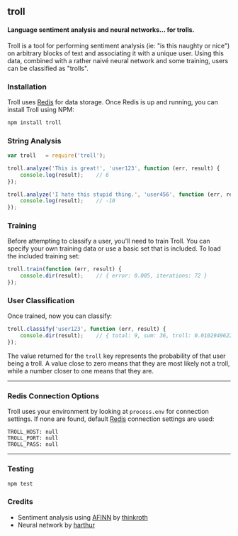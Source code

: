 ## troll
#### Language sentiment analysis and neural networks... for trolls.

Troll is a tool for performing sentiment analysis (ie: "is this naughty or nice") on arbitrary blocks of text and associating it with a unique user. Using this data, combined with a rather naivé neural network and some training, users can be classified as "trolls".

### Installation
Troll uses [Redis](http://redis.io/) for data storage. Once Redis is up and running, you can install Troll using NPM:
```bash
npm install troll
```

### String Analysis
```javascript
var troll   = require('troll');

troll.analyze('This is great!', 'user123', function (err, result) {
    console.log(result);    // 6
});

troll.analyze('I hate this stupid thing.', 'user456', function (err, result) {
    console.log(result);    // -10 
});
```

### Training
Before attempting to classify a user, you'll need to train Troll. You can specify your own training data or use a basic set that is included. To load the included training set:
```javascript
troll.train(function (err, result) {
    console.dir(result);    // { error: 0.005, iterations: 72 }
});
```

### User Classification
Once trained, now you can classify:
```javascript
troll.classify('user123', function (err, result) {
    console.dir(result);    // { total: 9, sum: 36, troll: 0.010294962292857838 }
});
```

The value returned for the `troll` key represents the probability of that user being a troll. A value close to zero means that they are most likely not a troll, while a number closer to one means that they are.

---

### Redis Connection Options
Troll uses your environment by looking at `process.env` for connection settings. If none are found, default [Redis](http://redis.io/) connection settings are used:
```
TROLL_HOST: null
TROLL_PORT: null
TROLL_PASS: null
```

---

### Testing
```bash
npm test
```

### Credits
- Sentiment analysis using [AFINN](http://www2.imm.dtu.dk/pubdb/views/publication_details.php?id=6010) by [thinkroth](https://github.com/thinkroth)
- Neural network by [harthur](https://github.com/harthur)